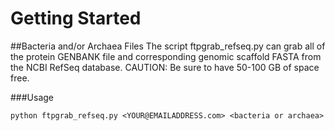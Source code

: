 Getting Started
===============

##Bacteria and/or Archaea Files
The script ftpgrab_refseq.py can grab all of the protein GENBANK file and corresponding genomic scaffold FASTA from the NCBI RefSeq database. CAUTION: Be sure to have 50-100 GB of space free.

###Usage
```
python ftpgrab_refseq.py <YOUR@EMAILADDRESS.com> <bacteria or archaea>
```